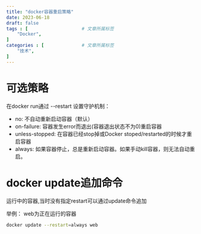 ```yaml
---
title: "docker容器重启策略"
date: 2023-06-18
draft: false
tags : [                    # 文章所属标签
    "Docker",
]
categories : [              # 文章所属标签
    "技术",
]
---
```


# 可选策略

在docker run通过 --restart 设置守护机制：

- no: 不自动重新启动容器（默认）
- on-failure: 容器发生error而退出(容器退出状态不为0)重启容器
- unless-stopped:  在容器已经stop掉或Docker stoped/restarted的时候才重启容器
- always: 如果容器停止，总是重新启动容器。如果手动kill容器，则无法自动重启。

# docker update追加命令

运行中的容器,当时没有指定restart可以通过update命令追加

举例： web为正在运行的容器

```bash
docker update --restart=always web
```